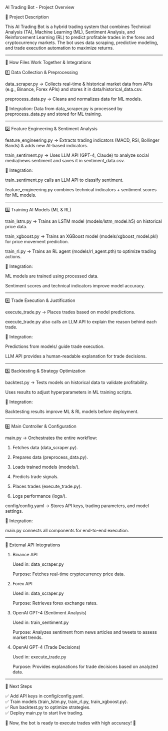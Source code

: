 AI Trading Bot - Project Overview


📌 Project Description

This AI Trading Bot is a hybrid trading system that combines Technical Analysis (TA), Machine Learning (ML), Sentiment Analysis, and Reinforcement Learning (RL) to predict profitable trades in the forex and cryptocurrency markets. The bot uses data scraping, predictive modeling, and trade execution automation to maximize returns.


---

🔗 How Files Work Together & Integrations

1️⃣ Data Collection & Preprocessing

data_scraper.py → Collects real-time & historical market data from APIs (e.g., Binance, Forex APIs) and stores it in data/historical_data.csv.

preprocess_data.py → Cleans and normalizes data for ML models.


🔗 Integration: Data from data_scraper.py is processed by preprocess_data.py and stored for ML training.


---

2️⃣ Feature Engineering & Sentiment Analysis

feature_engineering.py → Extracts trading indicators (MACD, RSI, Bollinger Bands) & adds new AI-based indicators.

train_sentiment.py → Uses LLM API (GPT-4, Claude) to analyze social media/news sentiment and saves it in sentiment_data.csv.


🔗 Integration:

train_sentiment.py calls an LLM API to classify sentiment.

feature_engineering.py combines technical indicators + sentiment scores for ML models.



---

3️⃣ Training AI Models (ML & RL)

train_lstm.py → Trains an LSTM model (models/lstm_model.h5) on historical price data.

train_xgboost.py → Trains an XGBoost model (models/xgboost_model.pkl) for price movement prediction.

train_rl.py → Trains an RL agent (models/rl_agent.pth) to optimize trading actions.


🔗 Integration:

ML models are trained using processed data.

Sentiment scores and technical indicators improve model accuracy.



---

4️⃣ Trade Execution & Justification

execute_trade.py → Places trades based on model predictions.

execute_trade.py also calls an LLM API to explain the reason behind each trade.


🔗 Integration:

Predictions from models/ guide trade execution.

LLM API provides a human-readable explanation for trade decisions.



---

5️⃣ Backtesting & Strategy Optimization

backtest.py → Tests models on historical data to validate profitability.

Uses results to adjust hyperparameters in ML training scripts.


🔗 Integration:

Backtesting results improve ML & RL models before deployment.



---

6️⃣ Main Controller & Configuration

main.py → Orchestrates the entire workflow:

1. Fetches data (data_scraper.py).


2. Prepares data (preprocess_data.py).


3. Loads trained models (models/).


4. Predicts trade signals.


5. Places trades (execute_trade.py).


6. Logs performance (logs/).



config/config.yaml → Stores API keys, trading parameters, and model settings.


🔗 Integration:

main.py connects all components for end-to-end execution.



---

📌 External API Integrations



1. Binance API

    Used in: data_scraper.py

    Purpose: Fetches real-time cryptocurrency price data.



2. Forex API

    Used in: data_scraper.py

    Purpose: Retrieves forex exchange rates.



3. OpenAI GPT-4 (Sentiment Analysis)

    Used in: train_sentiment.py

    Purpose: Analyzes sentiment from news articles and tweets to assess market trends.



4. OpenAI GPT-4 (Trade Decisions)

    Used in: execute_trade.py

    Purpose: Provides explanations for trade decisions based on analyzed data.



---

📌 Next Steps

✅ Add API keys in config/config.yaml.<br> ✅ Train models (train_lstm.py, train_rl.py, train_xgboost.py).<br> ✅ Run backtest.py to optimize strategies.<br> ✅ Deploy main.py to start live trading.<br>

🚀 Now, the bot is ready to execute trades with high accuracy! 🚀

